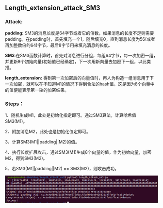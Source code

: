## Length_extension_attack_SM3

### Attack:

**padding:** SM3的消息长度是64字节或者它的倍数，如果消息的长度不足则需要padding。在padding时，首先填充一个1，随后填充0，直到消息长度为56(或者再加整数倍的64)字节，最后8字节用来填充消息的长度。

**SM3**:在SM3函数计算时，首先对消息进行分组，每组64字节，每一次加密一组，并更新8个初始向量(初始值已经确定)，下一次用新向量去加密下一组，以此类推。

**length_extension:**  得到第一次加密后的向量值时，再人为构造一组消息用于下一次加密，就可以在不知道M1的情况下得到合法的hash值，这是因为8个向量中的值便能表示第一轮的加密结果。

### Steps：

1、随机生成M1，此处是初始化指定即可。通过SM3算法，计算哈希值SM3(M1)。

2、附加消息M2，此处也是初始化值定即可。

3、计算SM3(M1||padding||M2)的值。

4、执行长度扩展攻击，通过SM3(M1)生成8个向量的值，作为初始向量，加密M2，得到SM3(M2)。

5、若SM3(M1||padding||M2) == SM3(M2)，则攻击成功。

![](https://github.com/lunan0320/Crypto_projects/blob/main/3.Length_extension_attack_SM3/length_attack_sm3.png)
